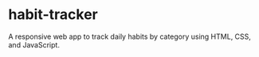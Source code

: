 # habit-tracker
A responsive web app to track daily habits by category using HTML, CSS, and JavaScript.

